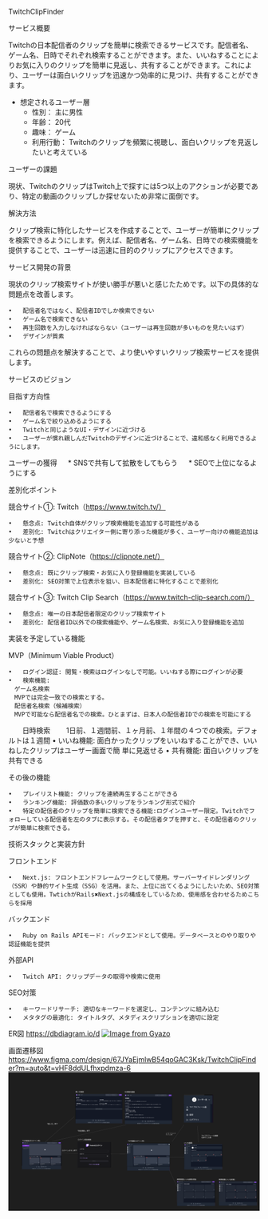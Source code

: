 TwitchClipFinder

サービス概要

Twitchの日本配信者のクリップを簡単に検索できるサービスです。配信者名、ゲーム名、日時でそれぞれ検索することができます。また、いいねすることによりお気に入りのクリップを簡単に見返し、共有することができます。これにより、ユーザーは面白いクリップを迅速かつ効率的に見つけ、共有することができます。

* 想定されるユーザー層
	* 性別： 主に男性
	* 年齢： 20代
	* 趣味： ゲーム
	* 利用行動： Twitchのクリップを頻繁に視聴し、面白いクリップを見返したいと考えている

ユーザーの課題

現状、TwitchのクリップはTwitch上で探すには5つ以上のアクションが必要であり、特定の動画のクリップしか探せないため非常に面倒です。

解決方法

クリップ検索に特化したサービスを作成することで、ユーザーが簡単にクリップを検索できるようにします。例えば、配信者名、ゲーム名、日時での検索機能を提供することで、ユーザーは迅速に目的のクリップにアクセスできます。

サービス開発の背景

現状のクリップ検索サイトが使い勝手が悪いと感じたためです。以下の具体的な問題点を改善します。

	•	配信者名ではなく、配信者IDでしか検索できない
	•	ゲーム名で検索できない
	•	再生回数を入力しなければならない（ユーザーは再生回数が多いものを見たいはず）
	•	デザインが質素

これらの問題点を解決することで、より使いやすいクリップ検索サービスを提供します。

サービスのビジョン

目指す方向性

	•	配信者名で検索できるようにする
	•	ゲーム名で絞り込めるようにする
	•	Twitchと同じようなUI・デザインに近づける
	•	ユーザーが慣れ親しんだTwitchのデザインに近づけることで、違和感なく利用できるようにします。

ユーザーの獲得
　 * SNSで共有して拡散をしてもらう
　 * SEOで上位になるようにする

差別化ポイント

競合サイト①: Twitch（https://www.twitch.tv/）

	•	懸念点: Twitch自体がクリップ検索機能を追加する可能性がある
	•	差別化: Twitchはクリエイター側に寄り添った機能が多く、ユーザー向けの機能追加は少ないと予想

競合サイト②: ClipNote（https://clipnote.net/）

	•	懸念点: 既にクリップ検索・お気に入り登録機能を実装している
	•	差別化: SEO対策で上位表示を狙い、日本配信者に特化することで差別化

競合サイト③: Twitch Clip Search（https://www.twitch-clip-search.com/）

	•	懸念点: 唯一の日本配信者限定のクリップ検索サイト
	•	差別化: 配信者ID以外での検索機能や、ゲーム名検索、お気に入り登録機能を追加

実装を予定している機能

MVP（Minimum Viable Product）

	•	ログイン認証: 閲覧・検索はログインなしで可能。いいねする際にログインが必要
	•	検索機能: 
	　ゲーム名検索
	　MVPでは完全一致での検索とする。
	　配信者名検索（候補検索）
	　MVPで可能なら配信者名での検索。ひとまずは、日本人の配信者IDでの検索を可能にする
　　日時検索
　　1日前、１週間前、１ヶ月前、１年間の４つでの検索。デフォルトは１週間
	•	いいね機能: 面白かったクリップをいいねすることができ、いいねしたクリップはユーザー画面で簡    単に見返せる
	•	共有機能: 面白いクリップを共有できる

その後の機能

	•	プレイリスト機能: クリップを連続再生することができる
	•	ランキング機能: 評価数の多いクリップをランキング形式で紹介
 	•	特定の配信者のクリップを簡単に検索できる機能:ログインユーザー限定。Twitchでフォローしている配信者を左のタブに表示する。その配信者タブを押すと、その配信者のクリップが簡単に検索できる。

技術スタックと実装方針

フロントエンド

	•	Next.js: フロントエンドフレームワークとして使用。サーバーサイドレンダリング（SSR）や静的サイト生成（SSG）を活用。また、上位に出てくるようにしたいため、SEO対策としても使用。TwtichがRails✖︎Next.jsの構成をしているため、使用感を合わせるためこちらを採用
	

バックエンド

	•	Ruby on Rails APIモード: バックエンドとして使用。データベースとのやり取りや認証機能を提供

外部API

	•	Twitch API: クリップデータの取得や検索に使用

SEO対策

	•	キーワードリサーチ: 適切なキーワードを選定し、コンテンツに組み込む
	•	メタタグの最適化: タイトルタグ、メタディスクリプションを適切に設定


ER図
https://dbdiagram.io/d
[![Image from Gyazo](https://i.gyazo.com/824008f934896812f54187b24e04963c.png)](https://gyazo.com/824008f934896812f54187b24e04963c)

画面遷移図
https://www.figma.com/design/67JYaEjmlwB54qoGAC3Ksk/TwitchClipFinder?m=auto&t=vHF8ddULfhxpdmza-6
![alt text](image-1.png)



